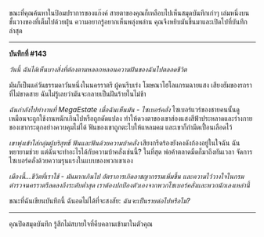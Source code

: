 ขณะที่คุณค้นหาในป้อมปราการของแก๊งค์ สายตาของคุณก็เหลือบไปเห็นสมุดบันทึกเก่าๆ เล่มหนึ่งบนชั้นวางของที่เต็มไปด้วยฝุ่น ความอยากรู้อยากเห็นพลุ่งพล่าน คุณจึงหยิบมันขึ้นมาและเปิดไปที่บันทึกล่าสุด

---

**บันทึกที่ #143**

_วันนี้ ฉันได้เห็นบางสิ่งที่ต้องตามหลอกหลอนความฝันของฉันไปตลอดชีวิต_

มันก็เป็นแค่วันธรรมดาวันหนึ่งในนครราตรี ผู้คนรีบเร่ง โฆษณาโฮโลแกรมฉายแสง เสียงฮัมของรถราที่ไม่ขาดสาย ฉันไม่รู้เลยว่ามันจะกลายเป็นฝันร้ายในไม่ช้า

_ฉันกำลังไปทำงานที่ MegaEstate เมื่อฉันเห็นมัน - ไซเบอร์คลั่ง_ ไซเบอร์แวร์ของชายคนนั้นดูเหมือนจะถูกใช้งานหนักเกินไปหรือถูกดัดแปลง ทำให้ดวงตาของเขาส่องแสงสีฟ้าประหลาดและร่างกายของเขากระตุกอย่างควบคุมไม่ได้ ฟันของเขาถูกตะไบให้แหลมคม และเขาก็กำมีดเปื้อนเลือดไว้

_เขาพุ่งเข้าใส่กลุ่มผู้บริสุทธิ์ ฟันและฟันด้วยความบ้าคลั่ง_ เสียงกรีดร้องยังคงดังก้องอยู่ในใจฉัน ฉันพยายามช่วย แต่ฉันจะทำอะไรได้กับความบ้าคลั่งเช่นนี้? ในที่สุด พ่อค้าตลาดมืดก็มาถึงทันเวลา จัดการไซเบอร์คลั่งด้วยความรุนแรงในแบบของพวกเขาเอง

_เมืองนี้...ชีวิตที่เราใช้ - มันมากเกินไป อัตราการเกิดอาชญากรรมเพิ่มขึ้น และความไว้วางใจในกรมตำรวจนครราตรีลดลงถึงระดับต่ำสุด เราต้องปกป้องตัวเองจากพวกไซเบอร์คลั่งและพวกนักเลงเหล่านี้_

ขณะที่ฉันเขียนบันทึกนี้ ฉันอดไม่ได้ที่จะสงสัย: _ฉันจะเป็นรายต่อไปหรือไม่?_

---

คุณปิดสมุดบันทึก รู้สึกไม่สบายใจที่คืบคลานเข้ามาในตัวคุณ
